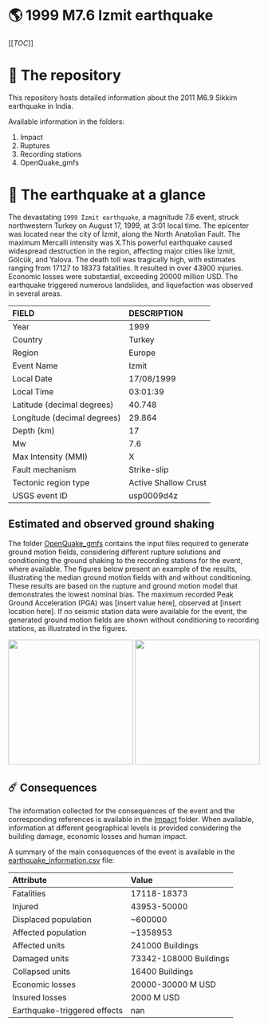 # 🌎 1999 M7.6 Izmit earthquake
[[_TOC_]]

# 📂 The repository

This repository hosts detailed information about the 2011 M6.9 Sikkim earthquake in India.

Available information in the folders:

1. Impact
2. Ruptures
3. Recording stations
4. OpenQuake_gmfs


# 🚀 The earthquake at a glance 

The devastating `1999 İzmit earthquake`, a magnitude 7.6 event, struck northwestern Turkey on August 17, 1999, at 3:01 local time. The epicenter was located near the city of İzmit, along the North Anatolian Fault. The maximum Mercalli intensity was X.This powerful earthquake caused widespread destruction in the region, affecting major cities like İzmit, Gölcük, and Yalova. The death toll was tragically high, with estimates ranging from 17127 to 18373 fatalities. It resulted in over 43900 injuries. Economic losses were substantial, exceeding 20000 million USD. The earthquake triggered numerous landslides, and liquefaction was observed in several areas.

| FIELD | DESCRIPTION |
|:-------|:-------------|
| Year | 1999 |
| Country | Turkey |
| Region | Europe |
| Event Name | Izmit |
| Local Date | 17/08/1999 |
| Local Time | 03:01:39 |
| Latitude (decimal degrees) | 40.748 |
| Longitude (decimal degrees) | 29.864 |
| Depth (km) | 17 |
| Mw | 7.6 |
| Max Intensity (MMI) | X |
| Fault mechanism | Strike-slip |
| Tectonic region type | Active Shallow Crust |
| USGS event ID | usp0009d4z |

## Estimated and observed ground shaking

The folder [OpenQuake_gmfs](./OpenQuake_gmfs/) contains the input files required to generate ground motion fields, considering different rupture solutions and conditioning the ground shaking to the recording stations for the event, where available. The figures below present an example of the results, illustrating the median ground motion fields with and without conditioning. These results are based on the rupture and ground motion model that demonstrates the lowest nominal bias. The maximum recorded Peak Ground Acceleration (PGA) was [insert value here], observed at [insert location here]. If no seismic station data were available for the event, the generated ground motion fields are shown without conditioning to recording stations, as illustrated in the figures.

<img src="./OpenQuake_gmfs/median_gmf_stations_none.png" height="250">
<img src="./OpenQuake_gmfs/median_gmf_stations_all.png" height="250">

## ☄️ Consequences

The information collected for the consequences of the event and the corresponding references is available in the [Impact](./Impact) folder. When available, information at different geographical levels is provided considering the building damage, economic losses and human impact.

A summary of the main consequences of the event is available in the [earthquake_information.csv](./earthquake_information.csv) file:

| Attribute | Value |
|:-------|:-------------|
| Fatalities | 17118-18373 |
| Injured | 43953-50000 |
| Displaced population | ~600000 |
| Affected population | ~1358953 |
| Affected units | 241000 Buildings |
| Damaged units | 73342-108000 Buildings |
| Collapsed units | 16400 Buildings |
| Economic losses | 20000-30000 M USD |
| Insured losses | 2000 M USD |
| Earthquake-triggered effects | nan |